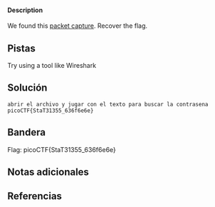 
#### Description

We found this [packet capture](https://jupiter.challenges.picoctf.org/static/483e50268fe7e015c49caf51a69063d0/capture.pcap). Recover the flag.

## Pistas

Try using a tool like Wireshark
## Solución

``` 
abrir el archivo y jugar con el texto para buscar la contrasena
picoCTF{StaT31355_636f6e6e}

```

## Bandera
Flag: picoCTF{StaT31355_636f6e6e}


## Notas adicionales


## Referencias
